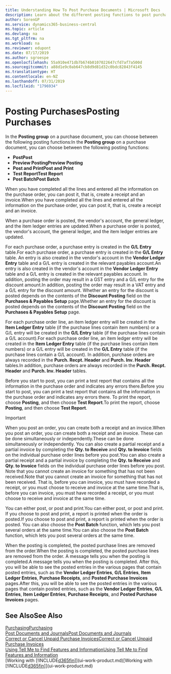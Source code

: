 ```yaml
---
title: Understanding How To Post Purchase Documents | Microsoft Docs
description: Learn about the different posting functions to post purchase documents, and how you can update posted documents.
author: SorenGP
ms.service: dynamics365-business-central
ms.topic: article
ms.devlang: na
ms.tgt_pltfrm: na
ms.workload: na
ms.reviewer: edupont
ms.date: 07/17/2019
ms.author: sgroespe
ms.openlocfilehash: 55a910e471db7b674b0107022647cfd7af7a500d
ms.sourcegitcommit: a88d1e9c0ab647cb8d9d81d32c0bdc82843f4145
ms.translationtype: HT
ms.contentlocale: en-NZ
ms.lasthandoff: 07/31/2019
ms.locfileid: "1796934"
---
```

# <a name="posting-purchases"></a><span data-ttu-id="15e22-103">Posting Purchases</span><span class="sxs-lookup"><span data-stu-id="15e22-103">Posting Purchases</span></span>
<span data-ttu-id="15e22-104">In the **Posting group** on a purchase document, you can choose between the following posting functions:</span><span class="sxs-lookup"><span data-stu-id="15e22-104">In the **Posting group** on a purchase document, you can choose between the following posting functions:</span></span>

* <span data-ttu-id="15e22-105">**Post**</span><span class="sxs-lookup"><span data-stu-id="15e22-105">**Post**</span></span>
* <span data-ttu-id="15e22-106">**Preview Posting**</span><span class="sxs-lookup"><span data-stu-id="15e22-106">**Preview Posting**</span></span>
* <span data-ttu-id="15e22-107">**Post and Print**</span><span class="sxs-lookup"><span data-stu-id="15e22-107">**Post and Print**</span></span>
* <span data-ttu-id="15e22-108">**Test Report**</span><span class="sxs-lookup"><span data-stu-id="15e22-108">**Test Report**</span></span>
* <span data-ttu-id="15e22-109">**Post Batch**</span><span class="sxs-lookup"><span data-stu-id="15e22-109">**Post Batch**</span></span>

<span data-ttu-id="15e22-110">When you have completed all the lines and entered all the information on the purchase order, you can post it, that is, create a receipt and an invoice.</span><span class="sxs-lookup"><span data-stu-id="15e22-110">When you have completed all the lines and entered all the information on the purchase order, you can post it, that is, create a receipt and an invoice.</span></span>

<span data-ttu-id="15e22-111">When a purchase order is posted, the vendor's account, the general ledger, and the item ledger entries are updated.</span><span class="sxs-lookup"><span data-stu-id="15e22-111">When a purchase order is posted, the vendor's account, the general ledger, and the item ledger entries are updated.</span></span>

<span data-ttu-id="15e22-112">For each purchase order, a purchase entry is created in the **G/L Entry** table.</span><span class="sxs-lookup"><span data-stu-id="15e22-112">For each purchase order, a purchase entry is created in the **G/L Entry** table.</span></span> <span data-ttu-id="15e22-113">An entry is also created in the vendor's account in the **Vendor Ledger Entry** table and a G/L entry is created in the relevant payables account.</span><span class="sxs-lookup"><span data-stu-id="15e22-113">An entry is also created in the vendor's account in the **Vendor Ledger Entry** table and a G/L entry is created in the relevant payables account.</span></span> <span data-ttu-id="15e22-114">In addition, posting the order may result in a GST entry and a G/L entry for the discount amount.</span><span class="sxs-lookup"><span data-stu-id="15e22-114">In addition, posting the order may result in a VAT entry and a G/L entry for the discount amount.</span></span> <span data-ttu-id="15e22-115">Whether an entry for the discount is posted depends on the contents of the **Discount Posting** field on the **Purchases & Payables Setup** page.</span><span class="sxs-lookup"><span data-stu-id="15e22-115">Whether an entry for the discount is posted depends on the contents of the **Discount Posting** field on the **Purchases & Payables Setup** page.</span></span>

<span data-ttu-id="15e22-116">For each purchase order line, an item ledger entry will be created in the **Item Ledger Entry** table (if the purchase lines contain item numbers) or a G/L entry will be created in the **G/L Entry** table (if the purchase lines contain a G/L account).</span><span class="sxs-lookup"><span data-stu-id="15e22-116">For each purchase order line, an item ledger entry will be created in the **Item Ledger Entry** table (if the purchase lines contain item numbers) or a G/L entry will be created in the **G/L Entry** table (if the purchase lines contain a G/L account).</span></span> <span data-ttu-id="15e22-117">In addition, purchase orders are always recorded in the **Purch. Recpt. Header** and **Purch. Inv. Header** tables.</span><span class="sxs-lookup"><span data-stu-id="15e22-117">In addition, purchase orders are always recorded in the **Purch. Recpt. Header** and **Purch. Inv. Header** tables.</span></span>

<span data-ttu-id="15e22-118">Before you start to post, you can print a test report that contains all the information in the purchase order and indicates any errors there.</span><span class="sxs-lookup"><span data-stu-id="15e22-118">Before you start to post, you can print a test report that contains all the information in the purchase order and indicates any errors there.</span></span> <span data-ttu-id="15e22-119">To print the report, choose **Posting**, and then choose **Test Report**.</span><span class="sxs-lookup"><span data-stu-id="15e22-119">To print the report, choose **Posting**, and then choose **Test Report**.</span></span>

> [!IMPORTANT]  
>   <span data-ttu-id="15e22-120">When you post an order, you can create both a receipt and an invoice.</span><span class="sxs-lookup"><span data-stu-id="15e22-120">When you post an order, you can create both a receipt and an invoice.</span></span> <span data-ttu-id="15e22-121">These can be done simultaneously or independently.</span><span class="sxs-lookup"><span data-stu-id="15e22-121">These can be done simultaneously or independently.</span></span> <span data-ttu-id="15e22-122">You can also create a partial receipt and a partial invoice by completing the **Qty. to Receive** and **Qty. to Invoice** fields on the individual purchase order lines before you post.</span><span class="sxs-lookup"><span data-stu-id="15e22-122">You can also create a partial receipt and a partial invoice by completing the **Qty. to Receive** and **Qty. to Invoice** fields on the individual purchase order lines before you post.</span></span> <span data-ttu-id="15e22-123">Note that you cannot create an invoice for something that has not been received.</span><span class="sxs-lookup"><span data-stu-id="15e22-123">Note that you cannot create an invoice for something that has not been received.</span></span> <span data-ttu-id="15e22-124">That is, before you can invoice, you must have recorded a receipt, or you must choose to receive and invoice at the same time.</span><span class="sxs-lookup"><span data-stu-id="15e22-124">That is, before you can invoice, you must have recorded a receipt, or you must choose to receive and invoice at the same time.</span></span>

<span data-ttu-id="15e22-125">You can either post, or post and print.</span><span class="sxs-lookup"><span data-stu-id="15e22-125">You can either post, or post and print.</span></span> <span data-ttu-id="15e22-126">If you choose to post and print, a report is printed when the order is posted.</span><span class="sxs-lookup"><span data-stu-id="15e22-126">If you choose to post and print, a report is printed when the order is posted.</span></span> <span data-ttu-id="15e22-127">You can also choose the **Post Batch** function, which lets you post several orders at the same time.</span><span class="sxs-lookup"><span data-stu-id="15e22-127">You can also choose the **Post Batch** function, which lets you post several orders at the same time.</span></span>

<span data-ttu-id="15e22-128">When the posting is completed, the posted purchase lines are removed from the order.</span><span class="sxs-lookup"><span data-stu-id="15e22-128">When the posting is completed, the posted purchase lines are removed from the order.</span></span> <span data-ttu-id="15e22-129">A message tells you when the posting is completed.</span><span class="sxs-lookup"><span data-stu-id="15e22-129">A message tells you when the posting is completed.</span></span> <span data-ttu-id="15e22-130">After this, you will be able to see the posted entries in the various pages that contain posted entries, such as the **Vendor Ledger Entries**, **G/L Entries**, **Item Ledger Entries**, **Purchase Receipts**, and **Posted Purchase Invoices** pages.</span><span class="sxs-lookup"><span data-stu-id="15e22-130">After this, you will be able to see the posted entries in the various pages that contain posted entries, such as the **Vendor Ledger Entries**, **G/L Entries**, **Item Ledger Entries**, **Purchase Receipts**, and **Posted Purchase Invoices** pages.</span></span>

## <a name="see-also"></a><span data-ttu-id="15e22-131">See Also</span><span class="sxs-lookup"><span data-stu-id="15e22-131">See Also</span></span>

[<span data-ttu-id="15e22-132">Purchasing</span><span class="sxs-lookup"><span data-stu-id="15e22-132">Purchasing</span></span>](purchasing-manage-purchasing.md)  
[<span data-ttu-id="15e22-133">Post Documents and Journals</span><span class="sxs-lookup"><span data-stu-id="15e22-133">Post Documents and Journals</span></span>](ui-post-documents-journals.md)  
[<span data-ttu-id="15e22-134">Correct or Cancel Unpaid Purchase Invoices</span><span class="sxs-lookup"><span data-stu-id="15e22-134">Correct or Cancel Unpaid Purchase Invoices</span></span>](purchasing-how-correct-cancel-unpaid-purchase-invoices.md)  
[<span data-ttu-id="15e22-135">Using Tell Me to Find Features and Information</span><span class="sxs-lookup"><span data-stu-id="15e22-135">Using Tell Me to Find Features and Information</span></span>](ui-search.md)  
<span data-ttu-id="15e22-136">[Working with [!INCLUDE[d365fin](includes/d365fin_md.md)]](ui-work-product.md)</span><span class="sxs-lookup"><span data-stu-id="15e22-136">[Working with [!INCLUDE[d365fin](includes/d365fin_md.md)]](ui-work-product.md)</span></span>

